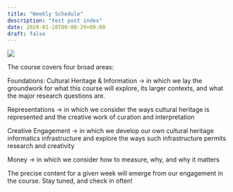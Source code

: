 ```yaml
---
title: "Weekly Schedule"
description: "test post index"
date: 2020-01-28T00:08:29+09:00
draft: false
---
```


![](images/in-museum.png)

The course covers four broad areas:

Foundations: Cultural Heritage & Information -> in which we lay the groundwork for what this course will explore, its larger contexts, and what the major research questions are.

Representations -> in which we consider the ways cultural heritage is represented and the creative work of curation and interpretation

Creative Engagement -> in which we develop our own cultural heritage informatics infrastructure and explore the ways such infrastructure permits research and creativity

Money -> in which we consider how to measure, why, and why it matters

The precise content for a given week will emerge from our engagement in the course. Stay tuned, and check in often!

